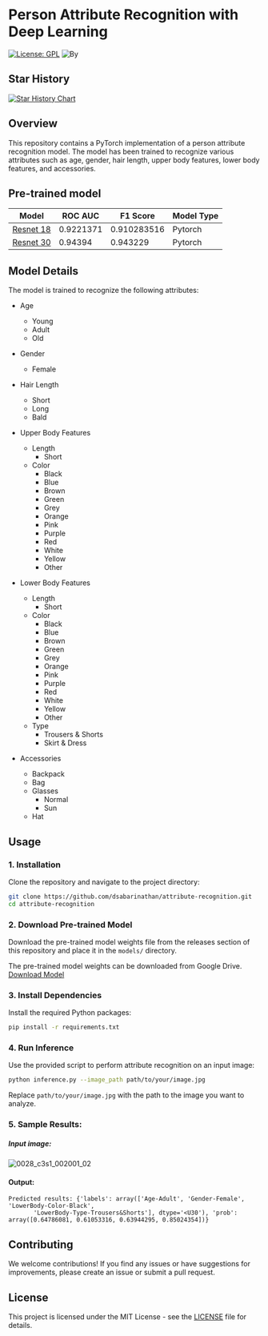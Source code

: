 # Person Attribute Recognition with Deep Learning
[![License: GPL](https://img.shields.io/badge/License-GPL-yellow.svg)](https://opensource.org/licenses/GPL-3.0) ![By](https://img.shields.io/static/v1?label=By&message=PyTorch&color=red)

## Star History

[![Star History Chart](https://api.star-history.com/svg?repos=dsabarinathan/attribute-recognition&type=Date)](https://star-history.com/#dsabarinathan/attribute-recognition&Date)

## Overview

This repository contains a PyTorch implementation of a person attribute recognition model. The model has been trained to recognize various attributes such as age, gender, hair length, upper body features, lower body features, and accessories.

## Pre-trained model 


| Model      | ROC AUC     | F1 Score     | Model Type |
|------------|-------------|--------------|--------------|
| [Resnet 18](https://drive.google.com/file/d/1lxdNB2Ix8bOOTxFeVVz2VcgPQMIuMQCZ/view?usp=sharing)  | 0.9221371   | 0.910283516  | Pytorch |
| [Resnet 30](https://drive.google.com/file/d/1hQZQDu0x7ugBLm_bjisJO-oqHhMlaGEo/view?usp=sharing)  | 0.94394     | 0.943229     | Pytorch |


## Model Details

The model is trained to recognize the following attributes:

- Age
  - Young
  - Adult
  - Old

- Gender
  - Female

- Hair Length
  - Short
  - Long
  - Bald

- Upper Body Features
  - Length
    - Short
  - Color
    - Black
    - Blue
    - Brown
    - Green
    - Grey
    - Orange
    - Pink
    - Purple
    - Red
    - White
    - Yellow
    - Other

- Lower Body Features
  - Length
    - Short
  - Color
    - Black
    - Blue
    - Brown
    - Green
    - Grey
    - Orange
    - Pink
    - Purple
    - Red
    - White
    - Yellow
    - Other
  - Type
    - Trousers & Shorts
    - Skirt & Dress

- Accessories
  - Backpack
  - Bag
  - Glasses
    - Normal
    - Sun
  - Hat

## Usage

### 1. Installation

Clone the repository and navigate to the project directory:

```bash
git clone https://github.com/dsabarinathan/attribute-recognition.git
cd attribute-recognition
```

### 2. Download Pre-trained Model

Download the pre-trained model weights file from the releases section of this repository and place it in the `models/` directory.

The pre-trained model weights can be downloaded from Google Drive. [Download Model](https://drive.google.com/file/d/1lxdNB2Ix8bOOTxFeVVz2VcgPQMIuMQCZ/view?usp=sharing)

### 3. Install Dependencies

Install the required Python packages:

```bash
pip install -r requirements.txt
```

### 4. Run Inference

Use the provided script to perform attribute recognition on an input image:

```bash
python inference.py --image_path path/to/your/image.jpg
```

Replace `path/to/your/image.jpg` with the path to the image you want to analyze.

### 5. Sample Results:

##### Input image:

![0028_c3s1_002001_02](https://github.com/dsabarinathan/attribute-recognition/assets/40907627/3b39e073-d39a-4174-8dca-ab152c0d10d9)

#### Output: 

```
Predicted results: {'labels': array(['Age-Adult', 'Gender-Female', 'LowerBody-Color-Black',
       'LowerBody-Type-Trousers&Shorts'], dtype='<U30'), 'prob': array([0.64786081, 0.61053316, 0.63944295, 0.85024354])}
```


## Contributing

We welcome contributions! If you find any issues or have suggestions for improvements, please create an issue or submit a pull request.

## License

This project is licensed under the MIT License - see the [LICENSE](LICENSE) file for details.

